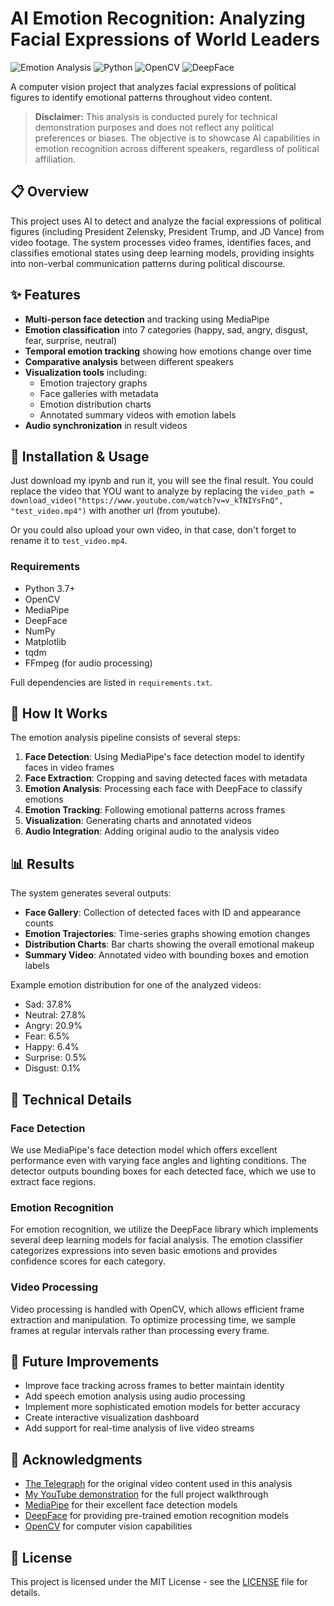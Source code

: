 # AI Emotion Recognition: Analyzing Facial Expressions of World Leaders

![Emotion Analysis](https://img.shields.io/badge/AI-Emotion%20Analysis-blue)
![Python](https://img.shields.io/badge/Python-3.7%2B-green)
![OpenCV](https://img.shields.io/badge/OpenCV-4.5%2B-red)
![DeepFace](https://img.shields.io/badge/DeepFace-0.0.75-orange)

A computer vision project that analyzes facial expressions of political figures to identify emotional patterns throughout video content.

> **Disclaimer:** This analysis is conducted purely for technical demonstration purposes and does not reflect any political preferences or biases. The objective is to showcase AI capabilities in emotion recognition across different speakers, regardless of political affiliation.

## 📋 Overview

This project uses AI to detect and analyze the facial expressions of political figures (including President Zelensky, President Trump, and JD Vance) from video footage. The system processes video frames, identifies faces, and classifies emotional states using deep learning models, providing insights into non-verbal communication patterns during political discourse.

## ✨ Features

- **Multi-person face detection** and tracking using MediaPipe
- **Emotion classification** into 7 categories (happy, sad, angry, disgust, fear, surprise, neutral)
- **Temporal emotion tracking** showing how emotions change over time
- **Comparative analysis** between different speakers
- **Visualization tools** including:
  - Emotion trajectory graphs
  - Face galleries with metadata
  - Emotion distribution charts
  - Annotated summary videos with emotion labels
- **Audio synchronization** in result videos

## 🔧 Installation & Usage


Just download my ipynb and run it, you will see the final result. 
You could replace the video that YOU want to analyze by replacing the  `video_path = download_video("https://www.youtube.com/watch?v=v_kTNIYsFnQ", "test_video.mp4")` with another url (from youtube). 

Or you could also upload your own video, in that case, don't forget to rename it to `test_video.mp4`.

### Requirements

- Python 3.7+
- OpenCV
- MediaPipe
- DeepFace
- NumPy
- Matplotlib
- tqdm
- FFmpeg (for audio processing)

Full dependencies are listed in `requirements.txt`.


## 🧠 How It Works

The emotion analysis pipeline consists of several steps:

1. **Face Detection**: Using MediaPipe's face detection model to identify faces in video frames
2. **Face Extraction**: Cropping and saving detected faces with metadata
3. **Emotion Analysis**: Processing each face with DeepFace to classify emotions
4. **Emotion Tracking**: Following emotional patterns across frames
5. **Visualization**: Generating charts and annotated videos
6. **Audio Integration**: Adding original audio to the analysis video

## 📊 Results

The system generates several outputs:

- **Face Gallery**: Collection of detected faces with ID and appearance counts
- **Emotion Trajectories**: Time-series graphs showing emotion changes
- **Distribution Charts**: Bar charts showing the overall emotional makeup
- **Summary Video**: Annotated video with bounding boxes and emotion labels

Example emotion distribution for one of the analyzed videos:
- Sad: 37.8%
- Neutral: 27.8%
- Angry: 20.9%
- Fear: 6.5%
- Happy: 6.4%
- Surprise: 0.5%
- Disgust: 0.1%

## 📝 Technical Details

### Face Detection

We use MediaPipe's face detection model which offers excellent performance even with varying face angles and lighting conditions. The detector outputs bounding boxes for each detected face, which we use to extract face regions.

### Emotion Recognition

For emotion recognition, we utilize the DeepFace library which implements several deep learning models for facial analysis. The emotion classifier categorizes expressions into seven basic emotions and provides confidence scores for each category.

### Video Processing

Video processing is handled with OpenCV, which allows efficient frame extraction and manipulation. To optimize processing time, we sample frames at regular intervals rather than processing every frame.

## 🔮 Future Improvements

- Improve face tracking across frames to better maintain identity
- Add speech emotion analysis using audio processing
- Implement more sophisticated emotion models for better accuracy
- Create interactive visualization dashboard
- Add support for real-time analysis of live video streams

## 🙏 Acknowledgments

- [The Telegraph](https://www.youtube.com/watch?v=v_kTNIYsFnQ&list=PPSV) for the original video content used in this analysis
- [My YouTube demonstration](https://www.youtube.com/watch?v=eltbniewHys&t=1s) for the full project walkthrough
- [MediaPipe](https://google.github.io/mediapipe/) for their excellent face detection models
- [DeepFace](https://github.com/serengil/deepface) for providing pre-trained emotion recognition models
- [OpenCV](https://opencv.org/) for computer vision capabilities

## 📄 License

This project is licensed under the MIT License - see the [LICENSE](LICENSE) file for details.
